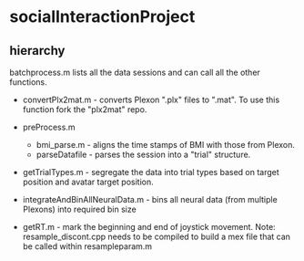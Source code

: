 # socialInteractionProject
## hierarchy

batchprocess.m lists all the data sessions and can call all the other functions.

* convertPlx2mat.m - converts Plexon ".plx" files to ".mat". To use this function fork the "plx2mat" repo. 

* preProcess.m
  - bmi_parse.m - aligns the time stamps of BMI with those from Plexon. 
  - parseDatafile - parses the session into a "trial" structure.
    
* getTrialTypes.m - segregate the data into trial types based on target position and avatar target position. 
  
* integrateAndBinAllNeuralData.m - bins all neural data (from multiple Plexons) into required bin size 

* getRT.m - mark the beginning and end of joystick movement. 
   Note: resample_discont.cpp needs to be compiled to build a mex file that can be called within resampleparam.m
  
  
  

